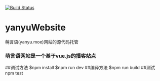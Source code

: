 [![Build Status](https://travis-ci.org/teamNoble/yanyuWebsite.svg?branch=master)](https://travis-ci.org/teamNoble/yanyuWebsite)
# yanyuWebsite
萌言语(yanyu.moe)网站的源代码托管
### 萌言语网站是一个基于vue.js的播客站点
##调试方法
    $npm install
    $npm run dev
##编译方法
    $npm run build
##测试
    npm test
